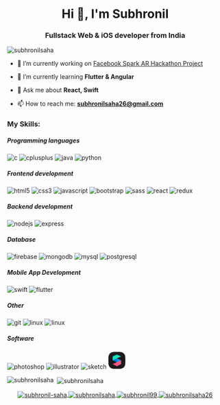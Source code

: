 <h1 align="center">Hi 👋, I'm Subhronil</h1>
<h3 align="center">Fullstack Web & iOS developer from India</h3>

<p align="left"> 
  <img src="https://komarev.com/ghpvc/?username=subhronilsaha" alt="subhronilsaha" /> 
</p>

- 🔭 I’m currently working on [Facebook Spark AR Hackathon Project](https://github.com/subhronilsaha/facebook-ar-hackathon-2020)

- 🌱 I’m currently learning **Flutter & Angular**

- 💬 Ask me about **React, Swift**

- 📫 How to reach me: **subhronilsaha26@gmail.com**

<h3> My Skills: </h3>

<h5> Programming languages </h5>
<p align="left">
  <img src="https://devicons.github.io/devicon/devicon.git/icons/c/c-original.svg" alt="c" width="40" height="40"/> 
  <img src="https://devicons.github.io/devicon/devicon.git/icons/cplusplus/cplusplus-original.svg" alt="cplusplus" width="40" height="40"/>
  <img src="https://devicons.github.io/devicon/devicon.git/icons/java/java-original-wordmark.svg" alt="java" width="40" height="40"/>
  <img src="https://devicons.github.io/devicon/devicon.git/icons/python/python-original.svg" alt="python" width="40" height="40"/> 
</p>

<h5> Frontend development </h5>
<p align="left">
  <img src="https://devicons.github.io/devicon/devicon.git/icons/html5/html5-original-wordmark.svg" alt="html5" width="40" height="40"/> 
  <img src="https://devicons.github.io/devicon/devicon.git/icons/css3/css3-original-wordmark.svg" alt="css3" width="40" height="40"/> 
  <img src="https://devicons.github.io/devicon/devicon.git/icons/javascript/javascript-original.svg" alt="javascript" width="40" height="40"/>   
  <img src="https://devicons.github.io/devicon/devicon.git/icons/bootstrap/bootstrap-plain.svg" alt="bootstrap" width="40" height="40"/> 
  <img src="https://devicons.github.io/devicon/devicon.git/icons/sass/sass-original.svg" alt="sass" width="40" height="40"/>  
  <img src="https://devicons.github.io/devicon/devicon.git/icons/react/react-original-wordmark.svg" alt="react" width="40" height="40"/> 
  <img src="https://devicons.github.io/devicon/devicon.git/icons/redux/redux-original.svg" alt="redux" width="40" height="40"/> 
</p>

<h5> Backend development </h5>
<p align="left">
  <img src="https://devicons.github.io/devicon/devicon.git/icons/nodejs/nodejs-original-wordmark.svg" alt="nodejs" width="40" height="40"/> 
  <img src="https://devicons.github.io/devicon/devicon.git/icons/express/express-original-wordmark.svg" alt="express" width="40" height="40"/> 
</p>

<h5> Database </h5>
<p align="left">
  <img src="https://www.vectorlogo.zone/logos/firebase/firebase-icon.svg" alt="firebase" width="40" height="40"/> 
  <img src="https://devicons.github.io/devicon/devicon.git/icons/mongodb/mongodb-original-wordmark.svg" alt="mongodb" width="40" height="40"/> 
  <img src="https://devicons.github.io/devicon/devicon.git/icons/mysql/mysql-original-wordmark.svg" alt="mysql" width="40" height="40"/> 
  <img src="https://devicons.github.io/devicon/devicon.git/icons/postgresql/postgresql-original-wordmark.svg" alt="postgresql" width="40" height="40"/> 
</p>

<h5> Mobile App Development </h5>
<p align="left">
  <img src="https://devicons.github.io/devicon/devicon.git/icons/swift/swift-original-wordmark.svg" alt="swift" width="40" height="40"/>
  <img src="https://www.vectorlogo.zone/logos/flutterio/flutterio-icon.svg" alt="flutter" width="40" height="40"/> 
</p>

<h5> Other </h5>
<p align="left">
  <img src="https://www.vectorlogo.zone/logos/git-scm/git-scm-icon.svg" alt="git" width="40" height="40"/> 
  <img src="https://devicons.github.io/devicon/devicon.git/icons/linux/linux-original.svg" alt="linux" width="40" height="40"/> 
  <img src="https://devicons.github.io/devicon/devicon.git/icons/apple/apple-original.svg" alt="linux" width="40" height="40"/> 
</p>

<h5> Software </h5>
<p align="left">
  <img src="https://devicons.github.io/devicon/devicon.git/icons/photoshop/photoshop-plain.svg" alt="photoshop" width="40" height="40"/>   
  <img src="https://www.vectorlogo.zone/logos/adobe_illustrator/adobe_illustrator-icon.svg" alt="illustrator" width="40" height="40"/> 
  <img src="https://www.vectorlogo.zone/logos/sketchapp/sketchapp-icon.svg" alt="sketch" width="40" height="40"/> 
  <img src="png-files/spark-ar.png" alt="aprk-ar" width="40" height="40"/> 
</p>

<p>
  <img align="left" src="https://github-readme-stats.vercel.app/api/top-langs/?username=subhronilsaha&layout=compact&hide=html" alt="subhronilsaha" />
</p>

<p>&nbsp;
  <img align="center" src="https://github-readme-stats.vercel.app/api?username=subhronilsaha&show_icons=true" alt="subhronilsaha" />
</p>

<p align="center">
  <a href="https://linkedin.com/in/subhronil-saha" target="blank" margin="0 20px">
    <img align="center" src="https://cdn.jsdelivr.net/npm/simple-icons@3.0.1/icons/linkedin.svg" alt="subhronil-saha" height="30" width="30" />
  </a>
  <a href="https://www.behance.net/subhronilsaha" target="blank">
    <img align="center" src="https://cdn.jsdelivr.net/npm/simple-icons@3.0.1/icons/behance.svg" alt="subhronilsaha" height="30" width="30" />
  </a>
  <a href="https://www.codechef.com/subhronil99" target="blank">
    <img align="center" src="https://cdn.jsdelivr.net/npm/simple-icons@3.1.0/icons/codechef.svg" alt="subhronil99" height="30" width="30" />
  </a>
  <a href="https://www.hackerrank.com/subhronilsaha26" target="blank">
    <img align="center" src="https://cdn.jsdelivr.net/npm/simple-icons@3.0.1/icons/hackerrank.svg" alt="subhronilsaha26" height="30" width="30" />
  </a>
</p>
